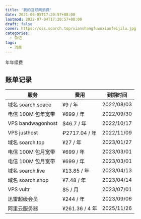 ```yaml
---
title: '我的互联网消费'
date: 2021-06-05T17:20:57+08:00
lastmod: 2022-07-04T17:20:57+08:00
draft: false
cover: https://oss.soarch.top/xianshangfuwuxiaofeijilu.jpg
categories:
  - 杂记
tags:
  - 消费
---
```


年年续费

<!--more-->

## 账单记录

| 服务               | 费用           | 到期时间   |
| ------------------ | -------------- | ---------- |
| 域名 soarch.space  | ¥9 / 年        | 2022/08/03 |
| 电信 100M 包年宽带 | ¥699 / 年      | 2022/09/30 |
| VPS bandwagonhost  | $46.7 / 年     | 2022/10/17 |
| VPS justhost       | ₽2717.04 / 年  | 2022/11/09 |
| 域名 soarch.top    | ¥27 / 年       | 2023/01/27 |
| 电信 100M 包月宽带 | ¥699 / 年      | 2023/03/01 |
| 电信 100M 包月宽带 | ¥699 / 年      | 2023/03/01 |
| 域名 soarch.live   | ¥13.85 / 年    | 2023/04/13 |
| 域名 soarch.shop   | ¥7.48 / 年     | 2023/04/14 |
| VPS vultr          | $5 / 月        | 2023/07/01 |
| 迅雷超级会员       | ¥244 / 年      | 2023/09/06 |
| 阿里云服务器       | ¥261.36 / 4 年 | 2025/11/26 |
